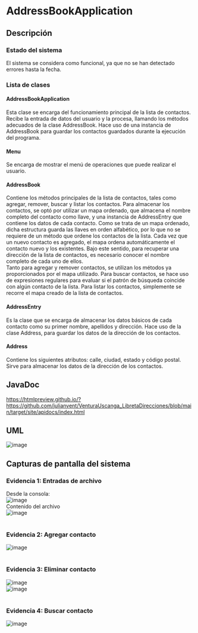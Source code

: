 # AddressBookApplication
## Descripción
### Estado del sistema
El sistema se considera como funcional, ya que no se han detectado errores hasta la fecha.
### Lista de clases

#### AddressBookApplication
Esta clase se encarga del funcionamiento principal de la lista de contactos. Recibe la entrada de datos del usuario y la procesa, llamando los métodos adecuados de la clase AddressBook. Hace uso de una instancia de AddressBook para guardar los contactos guardados durante la ejecución del programa.
#### Menu
Se encarga de mostrar el menú de operaciones que puede realizar el usuario.
#### AddressBook
Contiene los métodos principales de la lista de contactos, tales como agregar, remover, buscar y listar los contactos. Para almacenar los contactos, se optó por utilizar un mapa ordenado, que almacena el nombre completo del contacto como llave, y una instancia de AddressEntry que contiene los datos de cada contacto. Como se trata de un mapa ordenado, dicha estructura guarda las llaves en orden alfabético, por lo que no se requiere de un método que ordene los contactos de la lista. Cada vez que un nuevo contacto es agregado, el mapa ordena automáticamente el contacto nuevo y los existentes. Bajo este sentido, para recuperar una dirección de la lista de contactos, es necesario conocer el nombre completo de cada uno de ellos.\
Tanto para agregar y remover contactos, se utilizan los métodos ya proporcionados por el mapa utilizado. Para buscar contactos, se hace uso de expresiones regulares para evaluar si el patrón de búsqueda coincide con algún contacto de la lista. Para listar los contactos, simplemente se recorre el mapa creado de la lista de contactos.

#### AddressEntry
Es la clase que se encarga de almacenar los datos básicos de cada contacto como su primer nombre, apellidos y dirección. Hace uso de la clase Address, para guardar los datos de la dirección de los contactos.
#### Address
Contiene los siguientes atributos: calle, ciudad, estado y código postal. Sirve para almacenar los datos de la dirección de los contactos.


## JavaDoc
https://htmlpreview.github.io/?https://github.com/julianvent/VenturaUscanga_LibretaDirecciones/blob/main/target/site/apidocs/index.html
## UML
![image](https://github.com/julianvent/VenturaUscanga_LibretaDirecciones/assets/127433986/c441de95-3b84-47f4-a1d2-0c9cac79acdd)
<br>

## Capturas de pantalla del sistema
### Evidencia 1: Entradas de archivo
Desde la consola:<br>
![image](https://github.com/julianvent/VenturaUscanga_LibretaDirecciones/assets/127433986/66b9d328-0e28-49f2-9d51-d25f7badc676)
<br>
Contenido del archivo<br>
![image](https://github.com/julianvent/VenturaUscanga_LibretaDirecciones/assets/127433986/e71a1055-ea5d-4e31-851b-5b09d4ccc6c7)<br>
<br>
### Evidencia 2: Agregar contacto<br>
![image](https://github.com/julianvent/VenturaUscanga_LibretaDirecciones/assets/127433986/457108a7-051a-4f5d-a568-77cf3367c049)<br>
<br>
### Evidencia 3: Eliminar contacto<br>
![image](https://github.com/julianvent/VenturaUscanga_LibretaDirecciones/assets/127433986/eacc2b20-554f-4ad4-b773-c5aa9d2c790d)<br>
![image](https://github.com/julianvent/VenturaUscanga_LibretaDirecciones/assets/127433986/75574985-a5a7-48cc-bd42-e55acacec824)<br>
<br>
### Evidencia 4: Buscar contacto<br>
![image](https://github.com/julianvent/VenturaUscanga_LibretaDirecciones/assets/127433986/e8e26c62-b195-4bf6-ba29-84d9d998566b)<br>
<br>
